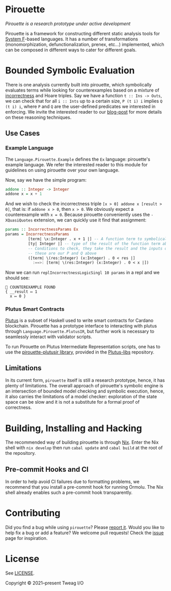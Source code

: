 # Pirouette

_Pirouette is a research prototype under active development_

Pirouette is a framework for constructing different static
analysis tools for [System F][systemf]-based languages. It has a number of
transformations (monomorphization, defunctionalization, prenex, etc...) implemented,
which can be composed in different ways to cater for different goals.

# Bounded Symbolic Evaluation

There is one analysis currently built into pirouette, which symbolically evaluates terms
while looking for counterexamples based on a mixture of [incorrectness][incorrectness] and Hoare triples.
Say we have a function `t :: Ins -> Outs`, we can check that for all `i :: Ints` up to a certain
size, `P (t i) i` implies `Q (t i) i`, where `P` and `Q` are the user-defined predicates we
interested in enforcing. We invite the interested reader to our [blog-post][tweag-blogpost] for more
details on these reasoning techniques.

[systemf]: https://en.wikipedia.org/wiki/System_F
[incorrectness]: https://dl.acm.org/doi/pdf/10.1145/3371078
[tweag-blogpost]: https://www.tweag.io/blog/2022-07-01-pirouette-2/

## Use Cases

### Example Language

The `Language.Pirouette.Example` defines the `Ex` language: pirouette's example language.
We refer the interested reader to this module for guidelines on using pirouette over
your own language.

Now, say we have the simple program:

```haskell
addone :: Integer -> Integer
addone x = x + 1
```

And we wish to check the incorrectness triple `[x > 0] addone x [result > 0]`, that
is: if `addone x > 0`, then `x > 0`. We obviously expect a counterexample with `x = 0`.
Because pirouette conveniently uses the `-XQuasiQuotes` extension, we can
quickly use it find that assignment:

```haskell
params :: IncorrectnessParams Ex
params = IncorrectnessParams
          [term| \x:Integer . x + 1 |] -- A function term to symbolically evaluate, this is our t above
          [ty| Integer |] -- type of the result of the function term above
          -- Conditions to check, they take the result and the inputs of the function term,
          -- these are our P and Q above
          ([term| \(res:Integer) (x:Integer) . 0 < res |]
            :==>: [term| \(res:Integer) (x:Integer) . 0 < x |])
```

Now we can run `replIncorrectnessLogicSingl 10 params` in a repl and we should see:
```
💸 COUNTEREXAMPLE FOUND
{ __result ↦ 1
  x ↦ 0 }
```

### Plutus Smart Contracts

[Plutus] is a subset of Haskell used to
write smart contracts for Cardano blockchain.
Pirouette has a prototype interface to interacting with
plutus through `Language.Pirouette.PlutusIR`, but further work is necessary to
seamlessly interact with validator scripts.

To run Pirouette on Plutus Intermediate Representation scripts,
one has to use the [pirouette-plutusir library](https://github.com/tweag/plutus-libs/tree/main/pirouette-plutusir), provided in the [Plutus-libs](https://github.com/tweag/plutus-libs) repository.

[Plutus]: https://plutus.readthedocs.io/en/latest/

## Limitations

In its current form, `pirouette` itself is still a research prototype,
hence, it has plenty of limitations. The overall approach of pirouette's
symbolic engine is an intersection of bounded model checking and symbolic execution, hence,
it also carries the limitations of a model checker: exploration of the state space can be slow
and it is not a substitute for a formal
proof of correctness.

# Building, Installing and Hacking

The recommended way of building pirouette is through [Nix](https://nixos.org/guides/install-nix.html).
Enter the Nix shell with `nix develop` then run `cabal update` and `cabal build` at the
root of the repository.

## Pre-commit Hooks and CI

In order to help avoid CI failures due to formatting problems,
we recommend that you install a pre-commit hook for running Ormolu.
The Nix shell already enables such a pre-commit hook transparently.

# Contributing

Did you find a bug while using `pirouette`?
Please [report it](https://github.com/tweag/pirouette/issues/new?assignees=&labels=type%3A+bug&template=bug_report.md).
Would you like to help fix a bug or add a feature?
We welcome pull requests! Check the [issue](https://github.com/tweag/pirouette/issues) page for inspiration.

# License

See [LICENSE](LICENSE).

Copyright © 2021–present Tweag I/O
